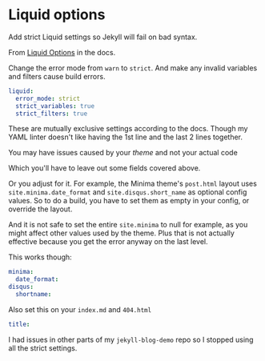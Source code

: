 # Liquid options

Add strict Liquid settings so Jekyll will fail on bad syntax.

From [Liquid Options](https://jekyllrb.com/docs/configuration/liquid/) in the docs.

Change the error mode from `warn` to `strict`. And make any invalid variables and filters cause build errors.

```yaml
liquid:
  error_mode: strict
  strict_variables: true
  strict_filters: true
```

These are mutually exclusive settings according to the docs. Though my YAML linter doesn't like having the 1st line and the last 2 lines together.

You may have issues caused by your _theme_ and not your actual code

Which you'll have to leave out some fields covered above.

Or you adjust for it. For example, the Minima theme's `post.html` layout uses `site.minima.date_format` and `site.disqus.short_name` as optional config values. So to do a build, you have to set them as empty in your config, or override the layout.

And it is not safe to set the entire `site.minima` to null for example, as you might affect other values used by the theme. Plus that is not actually effective because you get the error anyway on the last level.

This works though:

```yaml
minima:
  date_format:
disqus:
  shortname:
```

Also set this on your `index.md` and `404.html`

```yaml
title:
```

I had issues in other parts of my `jekyll-blog-demo` repo so I stopped using all the strict settings.
